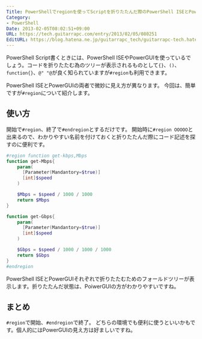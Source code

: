 ```yaml
---
Title: PowerShellでregionを使ってScriptを折りたたんだ際のPowerShell ISEとPowerGUIの見え方の違い
Category:
- PowerShell
Date: 2013-02-05T08:02:51+09:00
URL: https://tech.guitarrapc.com/entry/2013/02/05/080251
EditURL: https://blog.hatena.ne.jp/guitarrapc_tech/guitarrapc-tech.hatenablog.com/atom/entry/6802418398340412263
---
```


<!--
Date: 2013-02-05T08:02:51+09:00
URL: https://tech.guitarrapc.com/entry/2013/02/05/080251
-->

PowerShell Script書くときには、PowerShell ISEやPowerGUIを使っているでしょう。コードを折りたたむ為のツリーが表示されるものとして`{}`、`()`、`function{}`、`@" "@`が良く知られていますが`#region`も利用できます。

PowerShell ISEとPowerGUIの両者で微妙に見え方が異なります。 今回は、簡単ですが`#region`について紹介します。

## 使い方

開始で`#region`、終了で`#endregion`とするだけです。 開始時に`#region OOOOO`と出来るので、わかりやすい名前を付けておくと折りたたんだ際にコード記述を探すのに便利です。

```ps1
#region function get-kbps,Mbps
function get-Mbps{
    param(
      [Parameter(Mandantory=$true)]
      [int]$speed
    )

    $Mbps = $speed / 1000 / 1000
    return $Mbps
}

function get-Gbps{
    param(
      [Parameter(Mandantory=$true)]
      [int]$speed
    )

    $Gbps = $speed / 1000 / 1000 / 1000
    return $Gbps
}
#endregion
```

PowerShell ISEとPowerGUIそれぞれで折りたたむためのフォールドツリーが表示します。折りたたんだ状態は、PoiwerGUIの方がわかりやすいですね。

## まとめ

`#region`で開始、`#endregion`で終了。
どちらの環境でも便利に使うといいかもです。個人的にはPowerGUIの見え方は好ましいですね。

